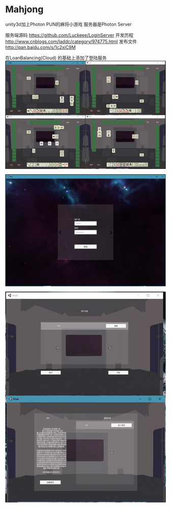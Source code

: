 # Mahjong
unity3d加上Photon PUN的麻将小游戏
服务器是Photon Server

服务端源码 https://github.com/Luckeee/LoginServer
开发历程 http://www.cnblogs.com/laddc/category/974775.html
发布文件 http://pan.baidu.com/s/1c2xiC9M

在LoanBalancing(Cloud) 的基础上添加了登陆服务
![Image text](https://github.com/Luckeee/img-folder/blob/master/mah1.PNG)

![Image text](https://github.com/Luckeee/img-folder/blob/master/1.PNG)

![Image text](https://github.com/Luckeee/img-folder/blob/master/2.PNG)


